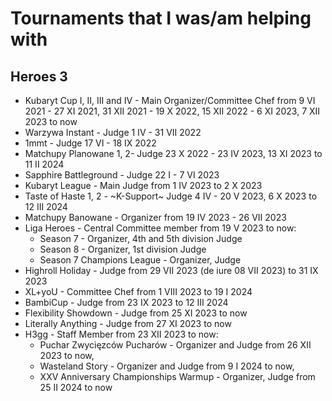 # Tournaments that I was/am helping with

## Heroes 3
- Kubaryt Cup I, II, III and IV - Main Organizer/Committee Chef from 9 VI 2021 - 27 XI 2021, 31 XII 2021 - 19 X 2022, 15 XII 2022 - 6 XI 2023, 7 XII 2023 to now
- Warzywa Instant - Judge 1 IV - 31 VII 2022
- 1mmt - Judge 17 VI - 18 IX 2022
- Matchupy Planowane 1, 2- Judge 23 X 2022 - 23 IV 2023, 13 XI 2023 to 11 II 2024
- Sapphire Battleground - Judge 22 I - 7 VI 2023
- Kubaryt League - Main Judge from 1 IV 2023 to 2 X 2023
- Taste of Haste 1, 2 - ~K-Support~ Judge 4 IV - 20 V 2023, 6 X 2023 to 12 III 2024
- Matchupy Banowane - Organizer from 19 IV 2023 - 26 VII 2023
- Liga Heroes - Central Committee member from 19 V 2023 to now:
  - Season 7 - Organizer, 4th and 5th division Judge
  - Season 8 - Organizer, 1st division Judge
  - Season 7 Champions League - Organizer, Judge
- Highroll Holiday - Judge from 29 VII 2023 (de iure 08 VII 2023) to 31 IX 2023
- XL+yoU - Committee Chef from 1 VIII 2023 to 19 I 2024
- BambiCup - Judge from 23 IX 2023 to 12 III 2024
- Flexibility Showdown - Judge from 25 XI 2023 to now
- Literally Anything - Judge from 27 XI 2023 to now
- H3gg - Staff Member from 23 XII 2023 to now:
  - Puchar Zwycięzców Pucharów - Organizer and Judge from 26 XII 2023 to now,
  - Wasteland Story - Organizer and Judge from 9 I 2024 to now,
  - XXV Anniversary Championships Warmup - Organizer, Judge from 25 II 2024 to now
